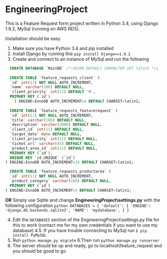 # EngineeringProject

This is a Feature Request form project written in Python 3.4, using Django 1.9.2, MySql (running on AWS RDS).

Installation should be easy

1. Make sure you have Python 3.4 and pip installed
2. Install Django by running this ```pip install Django==1.9.2```
3. Create and connect to an instance of MySql and run the following
  ```SQL
    CREATE DATABASE `MainDB` /*!40100 DEFAULT CHARACTER SET latin1 */;
    
    CREATE TABLE `feature_requests_client` (
    `id` int(11) NOT NULL AUTO_INCREMENT,
    `name` varchar(100) DEFAULT NULL,
    `client_priority` int(11) DEFAULT '0',
    PRIMARY KEY (`id`)
      ) ENGINE=InnoDB AUTO_INCREMENT=4 DEFAULT CHARSET=latin1;
    
    CREATE TABLE `feature_requests_featurerequest` (
    `id` int(11) NOT NULL AUTO_INCREMENT,
    `title` varchar(100) DEFAULT NULL,
    `description` varchar(2000) DEFAULT NULL,
    `client_id` int(11) DEFAULT NULL,
    `target_date` date DEFAULT NULL,
    `client_priority` int(11) DEFAULT NULL,
    `ticket_url` varchar(45) DEFAULT NULL,
    `product_area_id` int(11) DEFAULT NULL,
    PRIMARY KEY (`id`),
    UNIQUE KEY `id_UNIQUE` (`id`)
  ) ENGINE=InnoDB AUTO_INCREMENT=14 DEFAULT CHARSET=latin1;

    CREATE TABLE `feature_requests_productarea` (
    `id` int(11) NOT NULL AUTO_INCREMENT,
    `product_category` varchar(100) DEFAULT NULL,
    PRIMARY KEY (`id`)
  ) ENGINE=InnoDB AUTO_INCREMENT=5 DEFAULT CHARSET=latin1;
  ```

  **OR** Simply use Sqlite and change __EngineeringProject\settings.py__ with the following configuration
    ```python
    DATABASES = {
    'default': {
        'ENGINE': 'django.db.backends.sqlite3',
        'NAME': 'mydatabase',
        }
    }
    ```

4. Edit the ```DATABASES``` section of the EngineeringProject\settings.py file for this to work (contact me for my own credentials if you want to use my database)
4.5. If you have trouble connecting to MySql run
```$ pip install PyMySQL```
5. Run 
 ```python manage.py migrate``` 
6.Then run
 ```python manage.py runserver```
7. The server should be up and ready, go to localhost\feature_request and you should be good to go
